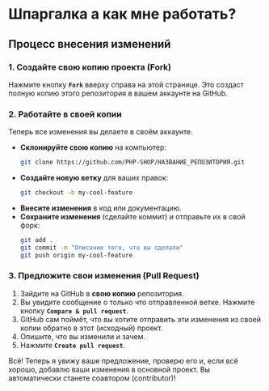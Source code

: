 # Шпаргалка а как мне работать?
## Процесс внесения изменений

### 1. Создайте свою копию проекта (Fork)
Нажмите кнопку **`Fork`** вверху справа на этой странице.
Это создаст полную копию этого репозитория в вашем аккаунте на GitHub.


### 2. Работайте в своей копии
Теперь все изменения вы делаете в своём аккаунте.

*   **Склонируйте свою копию** на компьютер:
    ```bash
    git clone https://github.com/PHP-SHOP/НАЗВАНИЕ_РЕПОЗИТОРИЯ.git
    ```
*   **Создайте новую ветку** для ваших правок:
    ```bash
    git checkout -b my-cool-feature
    ```
*   **Внесите изменения** в код или документацию.
*   **Сохраните изменения** (сделайте коммит) и отправьте их в свой форк:
    ```bash
    git add .
    git commit -m "Описание того, что вы сделали"
    git push origin my-cool-feature
    ```

### 3. Предложите свои изменения (Pull Request)
1.  Зайдите на GitHub в **свою копию** репозитория.
2.  Вы увидите сообщение о только что отправленной ветке. Нажмите кнопку **`Compare & pull request`**.
3.  GitHub сам поймёт, что вы хотите отправить эти изменения из своей копии обратно в этот (исходный) проект.
4.  Опишите, что вы изменили и зачем.
5.  Нажмите **`Create pull request`**.

Всё! Теперь я увижу ваше предложение, проверю его и, если всё хорошо, добавлю ваши изменения в основной проект. Вы автоматически станете соавтором (contributor)!



